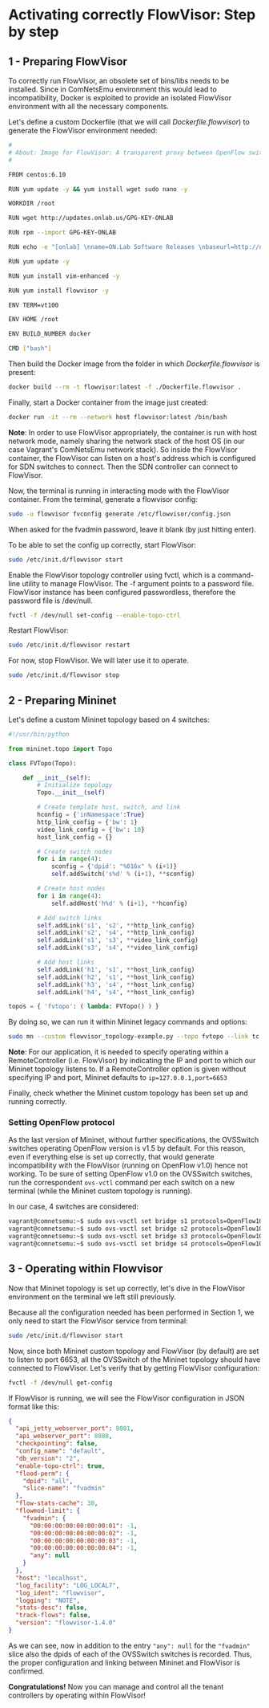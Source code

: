 # Activating correctly FlowVisor: Step by step

## 1 - Preparing FlowVisor

To correctly run FlowVisor, an obsolete set of bins/libs needs to be installed. Since in ComNetsEmu environment this would lead to incompatibility, Docker is exploited to provide an isolated FlowVisor environment with all the necessary components.

Let's define a custom Dockerfile (that we will call _Dockerfile.flowvisor_) to generate the FlowVisor environment needed:
```bash
#
# About: Image for FlowVisor: A transparent proxy between OpenFlow switches and multiple OpenFlow controllers
#

FROM centos:6.10

RUN yum update -y && yum install wget sudo nano -y

WORKDIR /root

RUN wget http://updates.onlab.us/GPG-KEY-ONLAB

RUN rpm --import GPG-KEY-ONLAB

RUN echo -e "[onlab] \nname=ON.Lab Software Releases \nbaseurl=http://updates.onlab.us/rpm/stable \nenabled=1 \ngpgcheck=1" >> /etc/yum.repos.d/onlab.repo

RUN yum update -y

RUN yum install vim-enhanced -y

RUN yum install flowvisor -y

ENV TERM=vt100

ENV HOME /root

ENV BUILD_NUMBER docker

CMD ["bash"]

```

Then build the Docker image from the folder in which _Dockerfile.flowvisor_ is present:
```bash
docker build --rm -t flowvisor:latest -f ./Dockerfile.flowvisor .
```

Finally, start a Docker container from the image just created:
```bash
docker run -it --rm --network host flowvisor:latest /bin/bash
```
__Note__: In order to use FlowVisor appropriately, the container is run with host network mode, namely sharing the network stack of the host OS (in our case Vagrant's ComNetsEmu network stack). So inside the FlowVisor container, the FlowVisor can listen on a host's address which is configured for SDN switches
to connect. Then the SDN controller can connect to FlowVisor.

Now, the terminal is running in interacting mode with the FlowVisor container.
From the terminal, generate a flowvisor config:
```bash
sudo -u flowvisor fvconfig generate /etc/flowvisor/config.json
```

When asked for the fvadmin password, leave it blank (by just hitting enter).

To be able to set the config up correctly, start FlowVisor:
```bash
sudo /etc/init.d/flowvisor start
```

Enable the FlowVisor topology controller using fvctl, which is a command-line utility to manage FlowVisor. The -f argument points to a password file. FlowVisor instance has been configured passwordless, therefore the password file is /dev/null.

```bash
fvctl -f /dev/null set-config --enable-topo-ctrl
```

Restart FlowVisor:
```bash
sudo /etc/init.d/flowvisor restart
```

For now, stop FlowVisor. We will later use it to operate.
```bash
sudo /etc/init.d/flowvisor stop
```


## 2 - Preparing Mininet
Let's define a custom Mininet topology based on 4 switches:
```python
#!/usr/bin/python

from mininet.topo import Topo

class FVTopo(Topo):

    def __init__(self):
        # Initialize topology
        Topo.__init__(self)

        # Create template host, switch, and link
        hconfig = {'inNamespace':True}
        http_link_config = {'bw': 1}
        video_link_config = {'bw': 10}
        host_link_config = {}

        # Create switch nodes
        for i in range(4):
            sconfig = {'dpid': "%016x" % (i+1)}
            self.addSwitch('s%d' % (i+1), **sconfig)

        # Create host nodes
        for i in range(4):
            self.addHost('h%d' % (i+1), **hconfig)

        # Add switch links
        self.addLink('s1', 's2', **http_link_config)
        self.addLink('s2', 's4', **http_link_config)
        self.addLink('s1', 's3', **video_link_config)
        self.addLink('s3', 's4', **video_link_config)

        # Add host links
        self.addLink('h1', 's1', **host_link_config)
        self.addLink('h2', 's1', **host_link_config)
        self.addLink('h3', 's4', **host_link_config)
        self.addLink('h4', 's4', **host_link_config)

topos = { 'fvtopo': ( lambda: FVTopo() ) }

```

By doing so, we can run it within Mininet legacy commands and options:
```bash
sudo mn --custom flowvisor_topology-example.py --topo fvtopo --link tc --controller=remote,ip=127.0.0.1,port=6633 --mac --arp
```
__Note__: For our application, it is needed to specify operating within a RemoteController (i.e. FlowVisor) by indicating the IP and port to which our Mininet topology listens to. If a RemoteController option is given without specifying IP and port, Mininet defaults to `ip=127.0.0.1,port=6653`

Finally, check whether the Mininet custom topology has been set up and running correctly.

### Setting OpenFlow protocol

As the last version of Mininet, without further specifications, the OVSSwitch switches operating OpenFlow version is v1.5 by default. For this reason, even if everything else is set up correctly, that would generate incompatibility with the FlowVisor (running on OpenFlow v1.0) hence not working.
To be sure of setting OpenFlow v1.0 on the OVSSwitch switches, run the correspondent `ovs-vctl` command per each switch on a new terminal (while the Mininet custom topology is running).

In our case, 4 switches are considered:
```bash
vagrant@comnetsemu:~$ sudo ovs-vsctl set bridge s1 protocols=OpenFlow10
vagrant@comnetsemu:~$ sudo ovs-vsctl set bridge s2 protocols=OpenFlow10
vagrant@comnetsemu:~$ sudo ovs-vsctl set bridge s3 protocols=OpenFlow10
vagrant@comnetsemu:~$ sudo ovs-vsctl set bridge s4 protocols=OpenFlow10

```


## 3 - Operating within Flowvisor

Now that Mininet topology is set up correctly, let's dive in the FlowVisor environment on the terminal we left still previously.

Because all the configuration needed has been performed in Section 1, we only need to start the FlowVisor service from terminal:
```bash
sudo /etc/init.d/flowvisor start
```

Now, since both Mininet custom topology and FlowVisor (by default) are set to listen to port 6653, all the OVSSwitch of the Mininet topology should have connected to FlowVisor.
Let's verify that by getting FlowVisor configuration:
```bash
fvctl -f /dev/null get-config
```

If FlowVisor is running, we will see the FlowVisor configuration in JSON format like this:
```json
{
  "api_jetty_webserver_port": 8081,
  "api_webserver_port": 8080,
  "checkpointing": false,
  "config_name": "default",
  "db_version": "2",
  "enable-topo-ctrl": true,
  "flood-perm": {
    "dpid": "all",
    "slice-name": "fvadmin"
  },
  "flow-stats-cache": 30,
  "flowmod-limit": {
    "fvadmin": {
      "00:00:00:00:00:00:00:01": -1,
      "00:00:00:00:00:00:00:02": -1,
      "00:00:00:00:00:00:00:03": -1,
      "00:00:00:00:00:00:00:04": -1,
      "any": null
    }
  },
  "host": "localhost",
  "log_facility": "LOG_LOCAL7",
  "log_ident": "flowvisor",
  "logging": "NOTE",
  "stats-desc": false,
  "track-flows": false,
  "version": "flowvisor-1.4.0"
}

```

As we can see, now in addition to the entry `"any": null` for the `"fvadmin"` slice also the dpids of each of the OVSSwitch switches is recorded. Thus, the proper configuration and linking between Mininet and FlowVisor is confirmed.

__Congratulations!__ Now you can manage and control all the tenant controllers by operating within FlowVisor!
